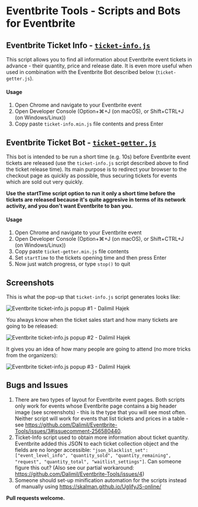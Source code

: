 # Eventbrite Tools - Scripts and Bots for Eventbrite

## Eventbrite Ticket Info - [`ticket-info.js`](https://raw.githubusercontent.com/Dalimil/Eventbrite-Tools/master/ticket-info.js)

This script allows you to find all information about Eventbrite event tickets in advance - their quantity, price and release date. It is even more useful when used in combination with the Eventbrite Bot described below (`ticket-getter.js`).

#### Usage
1. Open Chrome and navigate to your Eventbrite event
2. Open Developer Console (Option+⌘+J (on macOS), or Shift+CTRL+J (on Windows/Linux))
3. Copy paste `ticket-info.min.js` file contents and press Enter


## Eventbrite Ticket Bot - [`ticket-getter.js`](https://raw.githubusercontent.com/Dalimil/Eventbrite-Tools/master/ticket-getter.js)

This bot is intended to be run a short time (e.g. 10s) before Eventbrite event tickets are released (use the `ticket-info.js` script described above to find the ticket release time). Its main purpose is to redirect your browser to the checkout page as quickly as possible, thus securing tickets for events which are sold out very quickly. 

**Use the startTime script option to run it only a short time before the tickets are released because it's quite aggresive in terms of its network activity, and you don't want Eventbrite to ban you.**

#### Usage
1. Open Chrome and navigate to your Eventbrite event
2. Open Developer Console (Option+⌘+J (on macOS), or Shift+CTRL+J (on Windows/Linux))
3. Copy paste `ticket-getter.min.js` file contents
4. Set `startTime` to the tickets opening time and then press Enter
5. Now just watch progress, or type `stop()` to quit

## Screenshots
This is what the pop-up that `ticket-info.js` script generates looks like:

![Eventbrite ticket-info.js popup #1 - Dalimil Hajek](https://github.com/Dalimil/Eventbrite-Tools/blob/master/screenshots/event_tickets_second.png)

You always know when the ticket sales start and how many tickets are going to be released:

![Eventbrite ticket-info.js popup #2 - Dalimil Hajek](https://github.com/Dalimil/Eventbrite-Tools/blob/master/screenshots/event_unavailable.png)

It gives you an idea of how many people are going to attend (no more tricks from the organizers):

![Eventbrite ticket-info.js popup #3 - Dalimil Hajek](https://github.com/Dalimil/Eventbrite-Tools/blob/master/screenshots/event_tickets_first.png)


## Bugs and Issues
1. There are two types of layout for Eventbrite event pages. Both scripts only work for events whose Eventbrite page contains a big header image (see screenshots) - this is the type that you will see most often. Neither script will work for events that list tickets and prices in a table - see https://github.com/Dalimil/Eventbrite-Tools/issues/3#issuecomment-256580440.
2. Ticket-Info script used to obtain more information about ticket quantity. Eventbrite added this JSON to each ticket collection object and the fields are no longer accessible: `"json_blacklist_set": ["event_level_info", "quantity_sold", "quantity_remaining", "request", "quantity_total", "waitlist_settings"]`. Can someone figure this out? (Also see our partial workaround: https://github.com/Dalimil/Eventbrite-Tools/issues/4)
3. Someone should set-up minification automation for the scripts instead of manually using https://skalman.github.io/UglifyJS-online/

**Pull requests welcome.**
